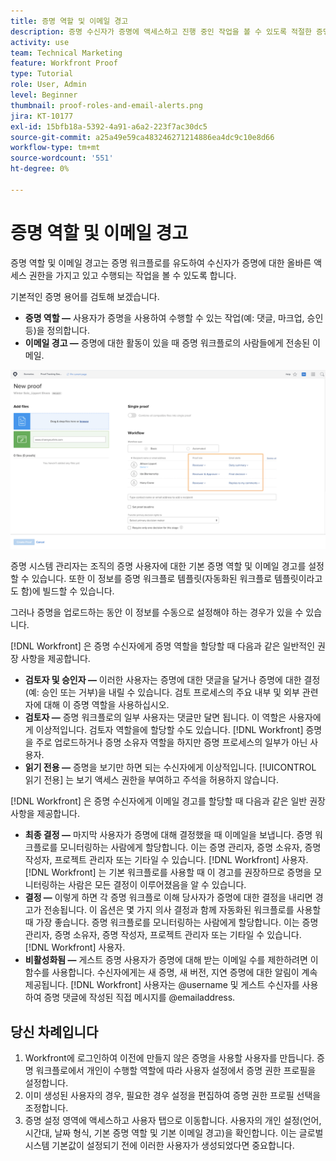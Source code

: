 ```yaml
---
title: 증명 역할 및 이메일 경고
description: 증명 수신자가 증명에 액세스하고 진행 중인 작업을 볼 수 있도록 적절한 증명 역할 및 이메일 알림을 활성화하는 방법에 대해 알아봅니다. [!DNL  Workfront].
activity: use
team: Technical Marketing
feature: Workfront Proof
type: Tutorial
role: User, Admin
level: Beginner
thumbnail: proof-roles-and-email-alerts.png
jira: KT-10177
exl-id: 15bfb18a-5392-4a91-a6a2-223f7ac30dc5
source-git-commit: a25a49e59ca483246271214886ea4dc9c10e8d66
workflow-type: tm+mt
source-wordcount: '551'
ht-degree: 0%

---
```


# 증명 역할 및 이메일 경고

증명 역할 및 이메일 경고는 증명 워크플로를 유도하여 수신자가 증명에 대한 올바른 액세스 권한을 가지고 있고 수행되는 작업을 볼 수 있도록 합니다.

기본적인 증명 용어를 검토해 보겠습니다.

* **증명 역할 —** 사용자가 증명을 사용하여 수행할 수 있는 작업(예: 댓글, 마크업, 승인 등)을 정의합니다.
* **이메일 경고 —** 증명에 대한 활동이 있을 때 증명 워크플로의 사람들에게 전송된 이메일.

![의 이미지 [!UICONTROL 새 증명] 창이 있는 [!UICONTROL 증명 역할] 및 [!UICONTROL 이메일 경고] 강조 표시된 열.](assets/proof-roles-and-email-alerts.png)

증명 시스템 관리자는 조직의 증명 사용자에 대한 기본 증명 역할 및 이메일 경고를 설정할 수 있습니다. 또한 이 정보를 증명 워크플로 템플릿(자동화된 워크플로 템플릿이라고도 함)에 빌드할 수 있습니다.

그러나 증명을 업로드하는 동안 이 정보를 수동으로 설정해야 하는 경우가 있을 수 있습니다.

[!DNL Workfront] 은 증명 수신자에게 증명 역할을 할당할 때 다음과 같은 일반적인 권장 사항을 제공합니다.

* **검토자 및 승인자 —** 이러한 사용자는 증명에 대한 댓글을 달거나 증명에 대한 결정(예: 승인 또는 거부)을 내릴 수 있습니다. 검토 프로세스의 주요 내부 및 외부 관련자에 대해 이 증명 역할을 사용하십시오.
* **검토자 —** 증명 워크플로의 일부 사용자는 댓글만 달면 됩니다. 이 역할은 사용자에게 이상적입니다. 검토자 역할을에 할당할 수도 있습니다. [!DNL Workfront] 증명을 주로 업로드하거나 증명 소유자 역할을 하지만 증명 프로세스의 일부가 아닌 사용자.
* **읽기 전용 —** 증명을 보기만 하면 되는 수신자에게 이상적입니다. [!UICONTROL 읽기 전용] 는 보기 액세스 권한을 부여하고 주석을 허용하지 않습니다.

[!DNL Workfront] 은 증명 수신자에게 이메일 경고를 할당할 때 다음과 같은 일반 권장 사항을 제공합니다.

* **최종 결정 —** 마지막 사용자가 증명에 대해 결정했을 때 이메일을 보냅니다. 증명 워크플로를 모니터링하는 사람에게 할당합니다. 이는 증명 관리자, 증명 소유자, 증명 작성자, 프로젝트 관리자 또는 기타일 수 있습니다. [!DNL Workfront] 사용자. [!DNL Workfront] 는 기본 워크플로를 사용할 때 이 경고를 권장하므로 증명을 모니터링하는 사람은 모든 결정이 이루어졌음을 알 수 있습니다.
* **결정 —** 이렇게 하면 각 증명 워크플로 이해 당사자가 증명에 대한 결정을 내리면 경고가 전송됩니다. 이 옵션은 몇 가지 의사 결정과 함께 자동화된 워크플로를 사용할 때 가장 좋습니다. 증명 워크플로를 모니터링하는 사람에게 할당합니다. 이는 증명 관리자, 증명 소유자, 증명 작성자, 프로젝트 관리자 또는 기타일 수 있습니다. [!DNL Workfront] 사용자.
* **비활성화됨 —** 게스트 증명 사용자가 증명에 대해 받는 이메일 수를 제한하려면 이 함수를 사용합니다. 수신자에게는 새 증명, 새 버전, 지연 증명에 대한 알림이 계속 제공됩니다. [!DNL Workfront] 사용자는 @username 및 게스트 수신자를 사용하여 증명 댓글에 작성된 직접 메시지를 @emailaddress.

## 당신 차례입니다

1. Workfront에 로그인하여 이전에 만들지 않은 증명을 사용할 사용자를 만듭니다. 증명 워크플로에서 개인이 수행할 역할에 따라 사용자 설정에서 증명 권한 프로필을 설정합니다.
1. 이미 생성된 사용자의 경우, 필요한 경우 설정을 편집하여 증명 권한 프로필 선택을 조정합니다.
1. 증명 설정 영역에 액세스하고 사용자 탭으로 이동합니다. 사용자의 개인 설정(언어, 시간대, 날짜 형식, 기본 증명 역할 및 기본 이메일 경고)을 확인합니다. 이는 글로벌 시스템 기본값이 설정되기 전에 이러한 사용자가 생성되었다면 중요합니다.

<!--
Download the proof role and email alert guides to have on hand as you start uploading proofs and assigning proof recipients.
-->

<!--
## Learn more
* Notifications for proof comments and decisions
-->

<!--
## Guides
* Proof roles
* Email alerts
-->

